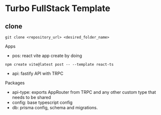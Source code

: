 # Turbo FullStack Template

 ## clone
 
```
git clone <repository_url> <desired_folder_name>
```

Apps

- pos: react vite app create by doing
```
npm create vite@latest post -- --template react-ts
```
- api: fastify API with TRPC


Packages
- api-type: exports AppRouter from TRPC and any other custom type that needs to be shared
- config: base typescript config
- db: prisma config, schema and migrations.
